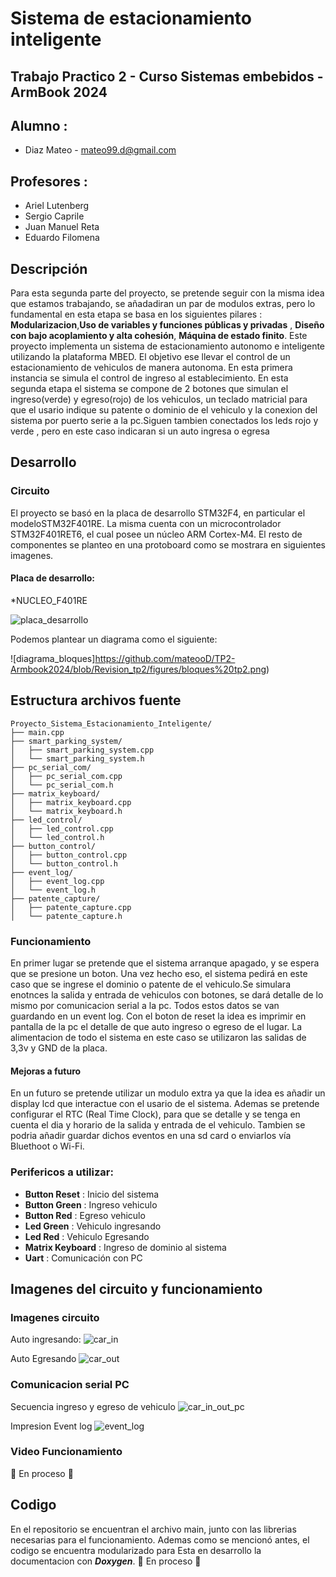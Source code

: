 # Sistema de estacionamiento inteligente

## Trabajo Practico 2 - Curso Sistemas embebidos - ArmBook 2024

## Alumno : 
* Diaz Mateo - mateo99.d@gmail.com

## Profesores : 
- Ariel Lutenberg 
- Sergio Caprile  
- Juan Manuel Reta 
- Eduardo Filomena

## Descripción
Para esta segunda parte del proyecto, se pretende seguir con la misma idea que estamos trabajando, se añadadiran un par de modulos extras, pero lo fundamental en esta etapa se basa en los siguientes pilares : **Modularizacion**,**Uso de variables y funciones públicas y privadas** , **Diseño con bajo acoplamiento y alta cohesión**, **Máquina de estado finito**.
Este proyecto implementa un sistema de estacionamiento autonomo e inteligente utilizando la plataforma MBED. El objetivo ese llevar el control de un estacionamiento de vehiculos de manera autonoma. En esta primera instancia se simula el control de ingreso al establecimiento.
En esta segunda etapa el sistema se compone de 2 botones que simulan el ingreso(verde) y egreso(rojo) de los vehiculos, un teclado matricial para que el usario indique su patente o dominio de el vehiculo y la conexion del sistema por puerto serie a la pc.Siguen tambien conectados los leds rojo y verde , pero en este caso indicaran si un auto ingresa o egresa


## Desarrollo
### Circuito
El proyecto se basó en la placa de desarrollo STM32F4, en particular el modeloSTM32F401RE. La misma cuenta con un microcontrolador STM32F401RET6, el cual posee un núcleo ARM Cortex-M4. El resto de componentes se planteo en una protoboard como se mostrara en siguientes imagenes.

#### Placa de desarrollo:
*NUCLEO_F401RE

![placa_desarrollo](https://github.com/mateooD/TP2-Armbook2024/blob/Revision_tp2/figures/placa_desarrollo.png)

Podemos plantear un diagrama como el siguiente:

![diagrama_bloques]https://github.com/mateooD/TP2-Armbook2024/blob/Revision_tp2/figures/bloques%20tp2.png)

## Estructura archivos fuente
```
Proyecto_Sistema_Estacionamiento_Inteligente/
├── main.cpp
├── smart_parking_system/
│   ├── smart_parking_system.cpp
│   └── smart_parking_system.h
├── pc_serial_com/
│   ├── pc_serial_com.cpp
│   └── pc_serial_com.h
├── matrix_keyboard/
│   ├── matrix_keyboard.cpp
│   └── matrix_keyboard.h
├── led_control/
│   ├── led_control.cpp
│   └── led_control.h
├── button_control/
│   ├── button_control.cpp
│   └── button_control.h
├── event_log/
│   ├── event_log.cpp
│   └── event_log.h
├── patente_capture/
│   ├── patente_capture.cpp
│   └── patente_capture.h

```

### Funcionamiento

En primer lugar se pretende que el sistema arranque apagado, y se espera que se presione un boton. Una vez hecho eso, el sistema pedirá en este caso que se ingrese el dominio o patente de el vehiculo.Se simulara enotnces la salida y entrada de vehiculos con botones,  se dará detalle de lo mismo por comunicacion serial a la pc. Todos estos datos se van guardando en un event log.
Con el boton de reset la idea es imprimir en pantalla de la pc el detalle de que auto ingreso o egreso de el lugar. 
La alimentacion de todo el sistema en este caso se utilizaron las salidas de 3,3v y GND de la placa. 

#### Mejoras a futuro
En un futuro se pretende utilizar un modulo extra ya que la idea es añadir un display lcd que interactue con el usario de el sistema. Ademas se pretende configurar el RTC (Real Time Clock), para que se detalle y se tenga en cuenta el dia y horario de la salida y entrada de el vehiculo.
Tambien se podria añadir guardar dichos eventos en una sd card o enviarlos vía Bluethoot o Wi-Fi.


### Perifericos a utilizar:
- **Button Reset** : Inicio del sistema 
- **Button Green** : Ingreso vehiculo
- **Button Red** : Egreso vehiculo
- **Led Green** : Vehiculo ingresando
- **Led Red** : Vehiculo Egresando
- **Matrix Keyboard** : Ingreso de dominio al sistema
- **Uart** : Comunicación con PC



## Imagenes del circuito y funcionamiento

### Imagenes circuito
Auto ingresando:
![car_in](https://github.com/mateooD/TP2-Armbook2024/blob/Revision_tp2/figures/in.jpeg)

Auto Egresando
![car_out](https://github.com/mateooD/TP2-Armbook2024/blob/Revision_tp2/figures/out.jpeg)

### Comunicacion serial PC

Secuencia ingreso y egreso de vehiculo
![car_in_out_pc](https://github.com/mateooD/TP2-Armbook2024/blob/Revision_tp2/figures/in_and_out.png)

Impresion Event log 
![event_log](https://github.com/mateooD/TP2-Armbook2024/blob/Revision_tp2/figures/eventlog.png)


### Video Funcionamiento
:construction: En proceso :construction:

## Codigo
En el repositorio se encuentran el archivo main, junto con las librerias necesarias para el funcionamiento. Ademas como se mencionó antes, el codigo se encuentra modularizado para 
Esta en desarrollo la documentacion con ***Doxygen***.
:construction: En proceso :construction: